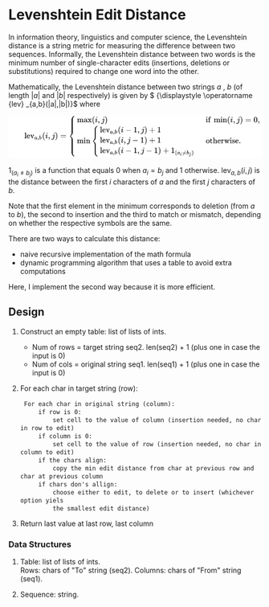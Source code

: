 # Levenshtein Edit Distance 

In information theory, linguistics and computer science, the Levenshtein distance is a string metric for measuring the difference between two sequences. Informally, the Levenshtein distance between two words is the minimum number of single-character edits (insertions, deletions or substitutions) required to change one word into the other. 

Mathematically, the Levenshtein distance between two strings $a$ , $b$ (of length $| a |$ and $| b |$ respectively) is given by $ {\displaystyle \operatorname {lev} _{a,b}(|a|,|b|)}$ where 




![levenshtein formula](docs/levenshtein-formula.svg)

 ${\displaystyle 1_{(a_{i}\neq b_{j})}}$ is a function that equals 0 when $a_{i}=b_{j}$ and 1 otherwise.
 $\operatorname{lev}_{a,b}(i,j)$ is the distance between the first $i$ characters of $a$ and the first $j$ characters of $b$.

Note that the first element in the minimum corresponds to deletion (from $a$ to $b$), the second to insertion and the third to match or mismatch, depending on whether the respective symbols are the same.


There are two ways to calculate this distance:

- naive recursive implementation of the math formula
- dynamic programming algorithm that uses a table to avoid extra computations

Here, I implement the second way because it is more efficient.

## Design

1. Construct an empty table: list of lists of ints. 
    -  Num of rows = target string seq2. len(seq2) + 1 (plus one in case the input is 0)
    - Num of cols = original string seq1. len(seq1) + 1 (plus one in case the input is 0)
    
2. For each char in target string (row):

        For each char in original string (column):
            if row is 0:
                set cell to the value of column (insertion needed, no char in row to edit)
            if column is 0:
                set cell to the value of row (insertion needed, no char in column to edit)
            if the chars align:
                copy the min edit distance from char at previous row and char at previous column
            if chars don's allign:
                choose either to edit, to delete or to insert (whichever option yiels 
                the smallest edit distance)
            
                
 3. Return last value at last row, last column



### Data Structures
 
1. Table: list of lists of ints.   
Rows: chars of "To" string (seq2). 
Columns: chars of "From" string (seq1). 

2. Sequence: string. 
        